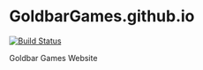 # GoldbarGames.github.io

[![Build Status](https://travis-ci.org/GoldbarGames/GoldbarGames.github.io.svg?branch=master)](https://travis-ci.org/GoldbarGames/GoldbarGames.github.io)

Goldbar Games Website